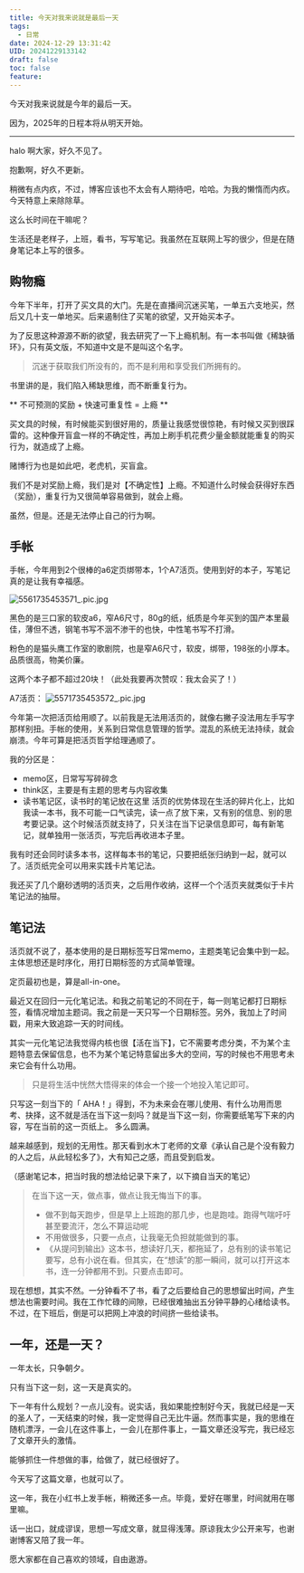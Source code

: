 ```yaml
---
title: 今天对我来说就是最后一天
tags:
  - 日常
date: 2024-12-29 13:31:42
UID: 20241229133142
draft: false
toc: false
feature:
---
```

今天对我来说就是今年的最后一天。

因为，2025年的日程本将从明天开始。

---
halo 啊大家，好久不见了。

抱歉啊，好久不更新。

稍微有点内疚，不过，博客应该也不太会有人期待吧，哈哈。为我的懒惰而内疚。今天特意上来除除草。

这么长时间在干嘛呢？

生活还是老样子，上班，看书，写写笔记。我虽然在互联网上写的很少，但是在随身笔记本上写的很多。
<!--more-->
## 购物瘾
今年下半年，打开了买文具的大门。先是在直播间沉迷买笔，一单五六支地买，然后又几十支一单地买。后来遏制住了买笔的欲望，又开始买本子。

为了反思这种源源不断的欲望，我去研究了一下上瘾机制。有一本书叫做《稀缺循环》，只有英文版，不知道中文是不是叫这个名字。

> 沉迷于获取我们所没有的，而不是利用和享受我们所拥有的。

书里讲的是，我们陷入稀缺思维，而不断重复行为。

** 不可预测的奖励 + 快速可重复性 = 上瘾 **

买文具的时候，有时候能买到很好用的，质量让我感觉很惊艳，有时候又买到很踩雷的。这种像开盲盒一样的不确定性，再加上刷手机花费少量金额就能重复的购买行为，就造成了上瘾。

赌博行为也是如此吧，老虎机，买盲盒。

我们不是对奖励上瘾，我们是对【不确定性】上瘾。不知道什么时候会获得好东西（奖励），重复行为又很简单容易做到，就会上瘾。

虽然，但是。还是无法停止自己的行为啊。

## 手帐
手帐，今年用到2个很棒的a6定页绑带本，1个A7活页。使用到好的本子，写笔记真的是让我有幸福感。

![5561735453571_.pic.jpg](https://s2.loli.net/2024/12/29/Z4FractSOoNmTel.jpg)

黑色的是三口家的软皮a6，窄A6尺寸，80g的纸，纸质是今年买到的国产本里最佳，薄但不透，钢笔书写不洇不渗干的也快，中性笔书写不打滑。

粉色的是猫头鹰工作室的歌剧院，也是窄A6尺寸，软皮，绑带，198张的小厚本。品质很高，物美价廉。

这两个本子都不超过20块！（此处我要再次赞叹：我太会买了！）

A7活页：
![5571735453572_.pic.jpg](https://s2.loli.net/2024/12/29/HVZtKbeQASi9xqv.jpg)

今年第一次把活页给用顺了。以前我是无法用活页的，就像右撇子没法用左手写字那样别扭。手帐的使用，关系到日常信息管理的哲学。混乱的系统无法持续，就会崩溃。今年可算是把活页哲学给理通顺了。

我的分区是：
- memo区，日常写写碎碎念
- think区，主要是有主题的思考与内容收集
- 读书笔记区，读书时的笔记放在这里
活页的优势体现在生活的碎片化上，比如我读一本书，我不可能一口气读完，读一点了放下来，又有别的信息、别的思考要记录。这个时候活页就支持了，只关注在当下记录信息即可，每有新笔记，就单独用一张活页，写完后再收进本子里。

我有时还会同时读多本书，这样每本书的笔记，只要把纸张归纳到一起，就可以了。活页纸完全可以用来实践卡片笔记法。

我还买了几个磨砂透明的活页夹，之后用作收纳，这样一个个活页夹就类似于卡片笔记法的抽屉。

## 笔记法
活页就不说了，基本使用的是日期标签写日常memo，主题类笔记会集中到一起。主体思想还是时序化，用打日期标签的方式简单管理。

定页最初也是，算是all-in-one。

最近又在回归一元化笔记法。和我之前笔记的不同在于，每一则笔记都打日期标签，看情况增加主题词。我之前是一天只写一个日期标签。另外，我加上了时间戳，用来大致追踪一天的时间线。

其实一元化笔记法我觉得内核也很【活在当下】，它不需要考虑分类，不为某个主题特意去保留信息，也不为某个笔记特意留出多大的空间，写的时候也不用思考未来它会有什么功用。

>只是将生活中恍然大悟得来的体会一个接一个地投入笔记即可。

只写这一刻当下的「 AHA！」得到，不为未来会在哪儿使用、有什么功用而思考、抉择，这不就是活在当下这一刻吗？就是当下这一刻，你需要纸笔写下来的内容，写在当前的这一页纸上。 多么圆满。

越来越感到，规划的无用性。那天看到水木丁老师的文章《承认自己是个没有毅力的人之后，从此轻松多了》，大有知己之感，而且受到启发。

（感谢笔记本，把当时我的想法给记录下来了，以下摘自当天的笔记）
> 在当下这一天，做点事，做点让我无悔当下的事。
> - 做不到每天跑步，但是早上上班跑的那几步，也是跑哇。跑得气喘吁吁甚至要流汗，怎么不算运动呢
> - 不用做很多，只要一点点，让我毫无负担就能做到的事。
> - 《从提问到输出》这本书，想读好几天，都拖延了，总有别的读书笔记要写，总有小说在看。但其实，在“想读”的那一瞬间，就可以打开这本书，连一分钟都用不到。只要点击即可。

现在想想，其实不然。一分钟看不了书，看了之后要给自己的思想留出时间，产生想法也需要时间。我在工作忙碌的间隙，已经很难抽出五分钟平静的心绪给读书。不过，在下班后，倒是可以把网上冲浪的时间挤一些给读书。

## 一年，还是一天？
一年太长，只争朝夕。

只有当下这一刻，这一天是真实的。

下一年有什么规划？一点儿没有。说实话，我如果能控制好今天，我就已经是一天的圣人了，一天结束的时候，我一定觉得自己无比牛逼。然而事实是，我的思维在随机漂浮，一会儿在这件事上，一会儿在那件事上，一篇文章还没写完，我已经忘了文章开头的激情。

能够抓住一件想做的事，给做了，就已经很好了。

今天写了这篇文章，也就可以了。

这一年，我在小红书上发手帐，稍微还多一点。毕竟，爱好在哪里，时间就用在哪里嘛。

话一出口，就成谬误，思想一写成文章，就显得浅薄。原谅我太少公开来写，也谢谢博客又陪了我一年。

愿大家都在自己喜欢的领域，自由遨游。